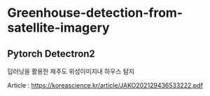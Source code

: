 # Greenhouse-detection-from-satellite-imagery

## Pytorch Detectron2

딥러닝을 활용한 제주도 위성이미지내 하우스 탐지

Article : https://koreascience.kr/article/JAKO202129436533222.pdf

